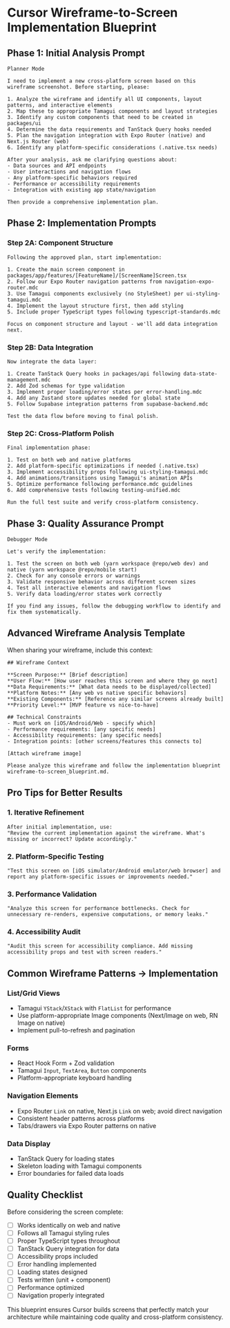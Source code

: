 # Cursor Wireframe-to-Screen Implementation Blueprint

## Phase 1: Initial Analysis Prompt

```
Planner Mode

I need to implement a new cross-platform screen based on this wireframe screenshot. Before starting, please:

1. Analyze the wireframe and identify all UI components, layout patterns, and interactive elements
2. Map these to appropriate Tamagui components and layout strategies
3. Identify any custom components that need to be created in packages/ui
4. Determine the data requirements and TanStack Query hooks needed
5. Plan the navigation integration with Expo Router (native) and Next.js Router (web)
6. Identify any platform-specific considerations (.native.tsx needs)

After your analysis, ask me clarifying questions about:
- Data sources and API endpoints
- User interactions and navigation flows
- Any platform-specific behaviors required
- Performance or accessibility requirements
- Integration with existing app state/navigation

Then provide a comprehensive implementation plan.
```

## Phase 2: Implementation Prompts

### Step 2A: Component Structure
```
Following the approved plan, start implementation:

1. Create the main screen component in packages/app/features/[FeatureName]/[ScreenName]Screen.tsx
2. Follow our Expo Router navigation patterns from navigation-expo-router.mdc
3. Use Tamagui components exclusively (no StyleSheet) per ui-styling-tamagui.mdc
4. Implement the layout structure first, then add styling
5. Include proper TypeScript types following typescript-standards.mdc

Focus on component structure and layout - we'll add data integration next.
```

### Step 2B: Data Integration
```
Now integrate the data layer:

1. Create TanStack Query hooks in packages/api following data-state-management.mdc
2. Add Zod schemas for type validation
3. Implement proper loading/error states per error-handling.mdc
4. Add any Zustand store updates needed for global state
5. Follow Supabase integration patterns from supabase-backend.mdc

Test the data flow before moving to final polish.
```

### Step 2C: Cross-Platform Polish
```
Final implementation phase:

1. Test on both web and native platforms
2. Add platform-specific optimizations if needed (.native.tsx)
3. Implement accessibility props following ui-styling-tamagui.mdc
4. Add animations/transitions using Tamagui's animation APIs
5. Optimize performance following performance.mdc guidelines
6. Add comprehensive tests following testing-unified.mdc

Run the full test suite and verify cross-platform consistency.
```

## Phase 3: Quality Assurance Prompt

```
Debugger Mode

Let's verify the implementation:

1. Test the screen on both web (yarn workspace @repo/web dev) and native (yarn workspace @repo/mobile start)
2. Check for any console errors or warnings
3. Validate responsive behavior across different screen sizes
4. Test all interactive elements and navigation flows
5. Verify data loading/error states work correctly

If you find any issues, follow the debugging workflow to identify and fix them systematically.
```

## Advanced Wireframe Analysis Template

When sharing your wireframe, include this context:

```
## Wireframe Context

**Screen Purpose:** [Brief description]
**User Flow:** [How user reaches this screen and where they go next]
**Data Requirements:** [What data needs to be displayed/collected]
**Platform Notes:** [Any web vs native specific behaviors]
**Existing Components:** [Reference any similar screens already built]
**Priority Level:** [MVP feature vs nice-to-have]

## Technical Constraints
- Must work on [iOS/Android/Web - specify which]
- Performance requirements: [any specific needs]
- Accessibility requirements: [any specific needs]
- Integration points: [other screens/features this connects to]

[Attach wireframe image]

Please analyze this wireframe and follow the implementation blueprint wireframe-to-screen_blueprint.md.
```

## Pro Tips for Better Results

### 1. **Iterative Refinement**
```
After initial implementation, use:
"Review the current implementation against the wireframe. What's missing or incorrect? Update accordingly."
```

### 2. **Platform-Specific Testing**
```
"Test this screen on [iOS simulator/Android emulator/web browser] and report any platform-specific issues or improvements needed."
```

### 3. **Performance Validation**
```
"Analyze this screen for performance bottlenecks. Check for unnecessary re-renders, expensive computations, or memory leaks."
```

### 4. **Accessibility Audit**
```
"Audit this screen for accessibility compliance. Add missing accessibility props and test with screen readers."
```

## Common Wireframe Patterns → Implementation

### **List/Grid Views**
- Tamagui `YStack`/`XStack` with `FlatList` for performance
- Use platform-appropriate Image components (Next/Image on web, RN Image on native)
- Implement pull-to-refresh and pagination

### **Forms**
- React Hook Form + Zod validation
- Tamagui `Input`, `TextArea`, `Button` components
- Platform-appropriate keyboard handling

### **Navigation Elements**
- Expo Router `Link` on native, Next.js `Link` on web; avoid direct navigation
- Consistent header patterns across platforms
- Tabs/drawers via Expo Router patterns on native

### **Data Display**
- TanStack Query for loading states
- Skeleton loading with Tamagui components
- Error boundaries for failed data loads

## Quality Checklist

Before considering the screen complete:
- [ ] Works identically on web and native
- [ ] Follows all Tamagui styling rules
- [ ] Proper TypeScript types throughout
- [ ] TanStack Query integration for data
- [ ] Accessibility props included
- [ ] Error handling implemented
- [ ] Loading states designed
- [ ] Tests written (unit + component)
- [ ] Performance optimized
- [ ] Navigation properly integrated

This blueprint ensures Cursor builds screens that perfectly match your architecture while maintaining code quality and cross-platform consistency.